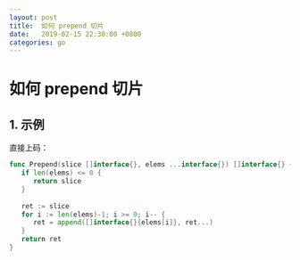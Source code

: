 ```yaml
---
layout: post
title:  如何 prepend 切片
date:   2019-02-15 22:30:00 +0800
categories: go
---
```


# 如何 prepend 切片

## 1. 示例

直接上码：
```go
func Prepend(slice []interface{}, elems ...interface{}) []interface{} {
   if len(elems) <= 0 {
      return slice
   }
    
   ret := slice
   for i := len(elems)-1; i >= 0; i-- {
      ret = append([]interface{}{elems[i]}, ret...)
   }
   return ret
}
```

